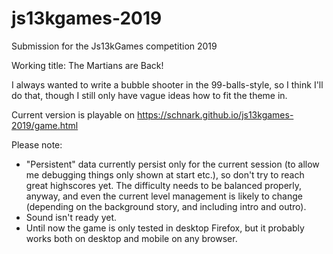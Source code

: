 # js13kgames-2019
Submission for the Js13kGames competition 2019

Working title: The Martians are Back!

I always wanted to write a bubble shooter in the 99-balls-style, so I think I'll do that, though I still only have vague ideas how to fit the theme in.

Current version is playable on https://schnark.github.io/js13kgames-2019/game.html

Please note:
* "Persistent" data currently persist only for the current session (to allow me debugging things only shown at start etc.), so don't try to reach great highscores yet. The difficulty needs to be balanced properly, anyway, and even the current level management is likely to change (depending on the background story, and including intro and outro).
* Sound isn't ready yet.
* Until now the game is only tested in desktop Firefox, but it probably works both on desktop and mobile on any browser.
